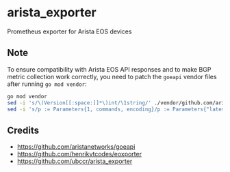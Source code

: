 # arista_exporter

Prometheus exporter for Arista EOS devices

## Note

To ensure compatibility with Arista EOS API responses and to make BGP metric collection work correctly, you need to patch the `goeapi` vendor files after running `go mod vendor`:

```bash
go mod vendor
sed -i 's/\(Version[[:space:]]*\)int/\1string/' ./vendor/github.com/aristanetworks/goeapi/eapi.go
sed -i 's/p := Parameters{1, commands, encoding}/p := Parameters{"latest", commands, encoding}/' ./vendor/github.com/aristanetworks/goeapi/eapilib.go
```

## Credits

- https://github.com/aristanetworks/goeapi
- https://github.com/henrikvtcodes/eoxporter
- https://github.com/ubccr/arista_exporter
